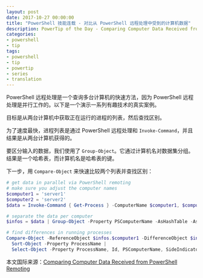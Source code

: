 ```yaml
---
layout: post
date: 2017-10-27 00:00:00
title: "PowerShell 技能连载 - 对比从 PowerShell 远程处理中受到的计算机数据"
description: PowerTip of the Day - Comparing Computer Data Received from PowerShell Remoting
categories:
- powershell
- tip
tags:
- powershell
- tip
- powertip
- series
- translation
---
```

PowerShell 远程处理是一个查询多台计算机的快速方法，因为 PowerShell 远程处理是并行工作的。以下是一个演示一系列有趣技术的真实案例。

目标是从两台计算机中获取正在运行的进程的列表，然后查找区别。

为了速度最快，进程列表是通过 PowerShell 远程处理和 `Invoke-Command`，并且结果是从两台计算机获得的。

要区分输入的数据，我们使用了 `Group-Object`。它通过计算机名对数据集分组。结果是一个哈希表，而计算机名是哈希表的键。

下一步，用 `Compare-Object` 来快速比较两个列表并查找区别：

```powershell
# get data in parallel via PowerShell remoting
# make sure you adjust the computer names
$computer1 = 'server1'
$computer2 = 'server2'
$data = Invoke-Command { Get-Process } -ComputerName $computer1, $computer2

# separate the data per computer
$infos = $data | Group-Object -Property PSComputerName -AsHashTable -AsString

# find differences in running processes
Compare-Object -ReferenceObject $infos.$computer1 -DifferenceObject $infos.$computer2 -Property ProcessName -PassThru |
  Sort-Object -Property ProcessName |
  Select-Object -Property ProcessName, Id, PSComputerName, SideIndicator
```

<!--more-->
本文国际来源：[Comparing Computer Data Received from PowerShell Remoting](http://community.idera.com/powershell/powertips/b/tips/posts/comparing-computer-data-received-from-powershell-remoting)
